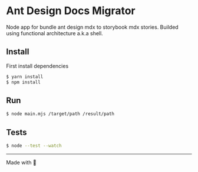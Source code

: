 # Ant Design Docs Migrator

Node app for bundle ant design mdx to storybook mdx stories. Builded using functional architecture a.k.a shell.

## Install

First install dependencies

```bash
$ yarn install
$ npm install
```

## Run

```bash
$ node main.mjs /target/path /result/path
```

## Tests

```bash
$ node --test --watch
```

---

Made with 💜
